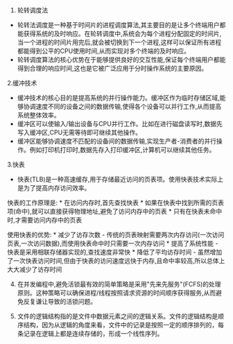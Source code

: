 1. 轮转调度法
* 轮转法调度是一种基于时间片的进程调度算法,其主要目的是让多个终端用户都能获得系统的及时响应。在轮转调度中,系统会为每个进程分配固定的时间片,当一个进程的时间片用完后,就会被切换到下一个进程,这样可以保证所有进程都能得到公平的CPU使用时间,从而实现对多个终端的及时响应。
* 轮转调度算法的核心优势在于能够提供良好的交互性能,保证每个终端用户都能得到合理的响应时间,这也是它被广泛应用于分时操作系统的主要原因。

2.缓冲技术
* 缓冲技术的核心目的是提高系统的并行操作能力。缓冲区作为临时存储区域,能够协调速度不同的设备之间的数据传输,使得各个设备可以并行工作,从而提高系统整体效率。
* 缓冲区可以使输入/输出设备与CPU并行工作。比如在进行磁盘读写时,数据先写入缓冲区,CPU无需等待即可继续其他操作。
* 缓冲区能够协调速度不匹配的设备间的数据传输,实现生产者-消费者的并行操作。例如打印机打印时,数据先存入打印缓冲区,计算机可以继续其他任务。

3.快表
* 快表(TLB)是一种高速缓存,用于存储最近访问的页表项。使用快表技术实际上是为了提高内存访问效率。

快表的工作原理是:
    * 在访问内存时,首先查找快表
    * 如果在快表中找到所需的页表项(命中),就可以直接获得物理地址,避免了访问内存中的页表
    * 只有在快表未命中时,才需要访问内存中的页表

使用快表的优势:
    * 减少了访存次数 - 传统的页表映射需要两次内存访问(一次访问页表,一次访问数据),而使用快表命中时只需要一次内存访问
    * 提高了系统性能 - 快表是采用相联存储器实现的,查找速度非常快
    * 降低了平均访存时间 - 虽然增加了一次快表访问时间,但由于快表的访问速度远快于内存,且命中率较高,所以总体上大大减少了访存时间

4. 在并发编程中,避免活锁最有效的简单策略是采用"先来先服务"(FCFS)的处理原则。这种策略可以确保进程/线程按照请求资源的时间顺序获得服务,从而避免反复谦让导致的活锁问题。

5. 文件的逻辑结构指的是文件中数据元素之间的逻辑关系。文件的逻辑结构是顺序结构，因为从逻辑的角度来看，文件中的记录是按照一定的顺序排列的，每条记录在逻辑上都是连续存储的，形成一个线性序列。
